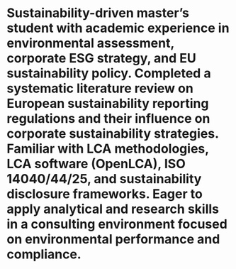 # Sustainability-driven master’s student with academic experience in environmental assessment, corporate ESG strategy, and EU sustainability policy. Completed a systematic literature review on European sustainability reporting regulations and their influence on corporate sustainability strategies. Familiar with LCA methodologies, LCA software (OpenLCA), ISO 14040/44/25, and sustainability disclosure frameworks. Eager to apply analytical and research skills in a consulting environment focused on environmental performance and compliance.
